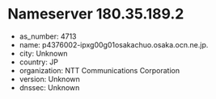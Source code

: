 # Nameserver 180.35.189.2

* as_number: 4713
* name: p4376002-ipxg00g01osakachuo.osaka.ocn.ne.jp.
* city: Unknown
* country: JP
* organization: NTT Communications Corporation
* version: Unknown
* dnssec: Unknown
